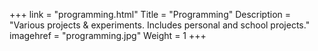 +++
link = "programming.html"
Title = "Programming"
Description = "Various projects & experiments. Includes personal and school projects."
imagehref = "programming.jpg"
Weight = 1
+++